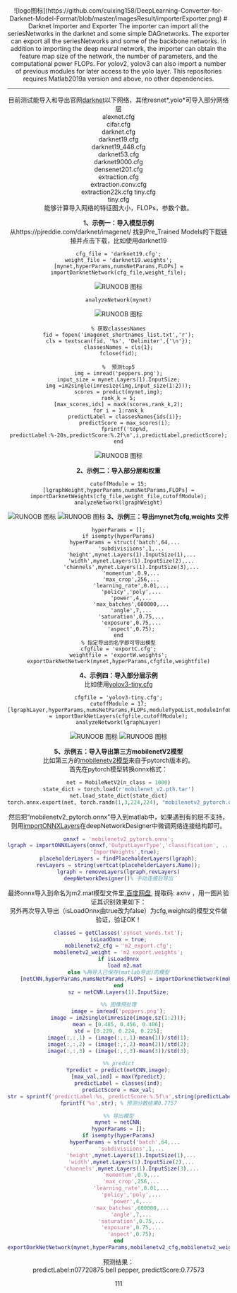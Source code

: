 <div align=center>![logo图标](https://github.com/cuixing158/DeepLearning-Converter-for-Darknet-Model-Format/blob/master/imagesResult/importerExporter.png)
# Darknet Importer and Exporter
The importer can import all the seriesNetworks in the darknet and some simple DAGnetworks. The exporter can export all the seriesNetworks and some of the backbone networks. In addition to importing the deep neural network, the importer can obtain the feature map size of the network, the number of parameters, and the computational power FLOPs. For yolov2, yolov3 can also import a number of previous modules for later access to the yolo layer. 
This repositories requires Matlab2019a version and above, no other dependencies.

***

目前测试能导入和导出官网[darknet](https://github.com/pjreddie/darknet)以下网络，其他resnet*,yolo*可导入部分网络层<br>
alexnet.cfg<br>
cifar.cfg<br>
 darknet.cfg <br>
darknet19.cfg<br>
darknet19_448.cfg<br>
darknet53.cfg <br>
darknet9000.cfg<br>
 densenet201.cfg <br>
extraction.cfg<br>
 extraction.conv.cfg<br>
 extraction22k.cfg tiny.cfg<br>
tiny.cfg<br>
能够计算导入网络的特征图大小，FLOPs，参数个数。<br>
 
**1、示例一：导入模型示例**<br>
从https://pjreddie.com/darknet/imagenet/ 找到Pre_Trained Models的下载链接并点击下载，比如使用darknet19
  
```
cfg_file = 'darknet19.cfg';
weight_file = 'darknet19.weights';
[mynet,hyperParams,numsNetParams,FLOPs] = importDarknetNetwork(cfg_file,weight_file);
```
![RUNOOB 图标](https://github.com/cuixing158/DeepLearning-Converter-for-Darknet-Model-Format/blob/master/imagesResult/importDarknetNetwork.png)
```
analyzeNetwork(mynet)
```
![RUNOOB 图标](https://github.com/cuixing158/DeepLearning-Converter-for-Darknet-Model-Format/blob/master/imagesResult/mynet.png)
```
% 获取classesNames
fid = fopen('imagenet_shortnames_list.txt','r');
cls = textscan(fid, '%s', 'Delimiter',{'\n'});
classesNames = cls{1};
fclose(fid);

%  预测top5
img = imread('peppers.png');
input_size = mynet.Layers(1).InputSize;
img =im2single(imresize(img,input_size(1:2)));
scores = predict(mynet,img);
rank_k = 5;
[max_scores,ids] = maxk(scores,rank_k,2);
for i = 1:rank_k
    predictLabel = classesNames{ids(i)};
    predictScore = max_scores(i);
    fprintf('top%d, predictLabel:%-20s,predictScore:%.2f\n',i,predictLabel,predictScore);
end
```
![RUNOOB 图标](https://github.com/cuixing158/DeepLearning-Converter-for-Darknet-Model-Format/blob/master/imagesResult/rec_result.png)

**2、示例二：导入部分层和权重**<br>
```
cutoffModule = 15;
[lgraphWeight,hyperParams,numsNetParams,FLOPs] = importDarknetWeights(cfg_file,weight_file,cutoffModule);
analyzeNetwork(lgraphWeight)
```
![RUNOOB 图标](https://github.com/cuixing158/DeepLearning-Converter-for-Darknet-Model-Format/blob/master/imagesResult/importDarknetWeights.png)
![RUNOOB 图标](https://github.com/cuixing158/DeepLearning-Converter-for-Darknet-Model-Format/blob/master/imagesResult/lgraphWeight.png)
**3、示例三：导出mynet为cfg,weights 文件**<br>
```
hyperParams = [];
if isempty(hyperParams)
    hyperParams = struct('batch',64,...
        'subdivisiions',1,...
        'height',mynet.Layers(1).InputSize(1),...
        'width',mynet.Layers(1).InputSize(2),...
        'channels',mynet.Layers(1).InputSize(3),...
        'momentum',0.9,...
        'max_crop',256,...
        'learning_rate',0.01,...
        'policy','poly',...
        'power',4,...
        'max_batches',600000,...
        'angle',7,...
        'saturation',0.75,...
        'exposure',0.75,...
        'aspect',0.75);
end
% 指定导出的名字即可导出模型
cfgfile = 'exportC.cfg';
weightfile = 'exportW.weights';
exportDarkNetNetwork(mynet,hyperParams,cfgfile,weightfile)
```

**4、示例四：导入部分层示例**<br>
比如使用[yolov3-tiny.cfg](https://github.com/pjreddie/darknet/blob/master/cfg/yolov3-tiny.cfg)
```
cfgfile = 'yolov3-tiny.cfg';
cutoffModule = 17;
[lgraphLayer,hyperParams,numsNetParams,FLOPs,moduleTypeList,moduleInfoList,layerToModuleIndex] = importDarkNetLayers(cfgfile,cutoffModule);
analyzeNetwork(lgraphLayer)
```
![RUNOOB 图标](https://github.com/cuixing158/DeepLearning-Converter-for-Darknet-Model-Format/blob/master/imagesResult/importDarknetLayers.png)
![RUNOOB 图标](https://github.com/cuixing158/DeepLearning-Converter-for-Darknet-Model-Format/blob/master/imagesResult/lgraphLayer.png)

**5、示例五：导入导出第三方mobilenetV2模型**<br>
比如第三方的[mobilenetv2模型](https://github.com/cuixing158/pytorch-mobilenet-v2)来自于pytorch版本的。<br>
首先在pytorch模型转换onnx格式：<br>
```python
net = MobileNetV2(n_class = 1000)
state_dict = torch.load(r'mobilenet_v2.pth.tar')
net.load_state_dict(state_dict)
torch.onnx.export(net, torch.randn(1,3,224,224), "mobilenetv2_pytorch.onnx", verbose=True)
```
然后把“mobilenetv2_pytorch.onnx”导入到matlab中，如果遇到有的层不支持，则用[importONNXLayers](https://www.mathworks.com/help/deeplearning/ref/importonnxlayers.html)在deepNetworkDesigner中微调网络连接结构即可。<br>
```matlab
onnxf = 'mobilenetv2_pytorch.onnx';
lgraph = importONNXLayers(onnxf,'OutputLayerType','classification', ...
    'ImportWeights',true);
placeholderLayers = findPlaceholderLayers(lgraph);
revLayers = string(vertcat(placeholderLayers.Name));
lgraph = removeLayers(lgraph,revLayers)
deepNetworkDesigner()% 手动连接后导出
```
最终onnx导入到命名为m2.mat模型文件里,[百度网盘](https://pan.baidu.com/s/1i0NBPd9CzhyfC0m7t7Ri6w), 提取码: axnv ，用一图片验证其识别效果如下：<br>
另外再次导入导出（isLoadOnnx由true改为false）为cfg,weights的模型文件做验证，验证OK！
```matlab
classes = getClasses('synset_words.txt');
isLoadOnnx = true;
mobilenetv2_cfg = 'm2_export.cfg';
mobilenetv2_weight = 'm2_export.weights';
if isLoadOnnx
    load m2.mat
else %再导入已保存(matlab导出)的模型
    [netCNN,hyperParams,numsNetParams,FLOPs] = importDarknetNetwork(mobilenetv2_cfg,mobilenetv2_weight);
end
sz = netCNN.Layers(1).InputSize;

%% 图像预处理
image = imread('peppers.png');
image = im2single(imresize(image,sz(1:2)));
mean = [0.485, 0.456, 0.406];
std = [0.229, 0.224, 0.225];
image(:,:,1) = (image(:,:,1)-mean(1))/std(1);
image(:,:,2) = (image(:,:,2)-mean(2))/std(2);
image(:,:,3) = (image(:,:,3)-mean(3))/std(3);

%% predict
Ypredict = predict(netCNN,image);
[max_val,ind] = max(Ypredict);
predictLabel = classes(ind);
predictScore = max_val;
str = sprintf('predictLabel:%s, predictScore:%.5f\n',string(predictLabel),string(predictScore));
fprintf('%s',str); % 预测分数结果0.7757

%% 导出模型
mynet = netCNN;
hyperParams = [];
if isempty(hyperParams)
    hyperParams = struct('batch',64,...
        'subdivisiions',1,...
        'height',mynet.Layers(1).InputSize(1),...
        'width',mynet.Layers(1).InputSize(2),...
        'channels',mynet.Layers(1).InputSize(3),...
        'momentum',0.9,...
        'max_crop',256,...
        'learning_rate',0.01,...
        'policy','poly',...
        'power',4,...
        'max_batches',600000,...
        'angle',7,...
        'saturation',0.75,...
        'exposure',0.75,...
        'aspect',0.75);
end
exportDarkNetNetwork(mynet,hyperParams,mobilenetv2_cfg,mobilenetv2_weight)
```
预测结果：<br>
predictLabel:n07720875 bell pepper, predictScore:0.77573

111